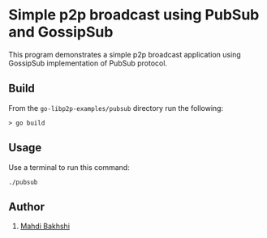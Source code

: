 # Simple p2p broadcast using PubSub and GossipSub

This program demonstrates a simple p2p broadcast application using GossipSub implementation of PubSub protocol.

## Build

From the `go-libp2p-examples/pubsub` directory run the following:

```
> go build
```

## Usage

Use a terminal to run this command:

```
./pubsub
```

## Author
1. [Mahdi Bakhshi](https://github.com/MBakhshi96)